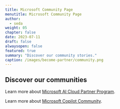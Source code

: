```yaml
---
title: Microsoft Community Page
menutitle: Microsoft Community Page
author: 
  - seda
weight: 05
chapter: false
date: 2023-07-11
draft: false
alwaysopen: false
featured: true
summary: "Discover our community stories."
caption: /images/become-partner/community.png
---
```


## Discover our communities
Learn more about [<u>Microsoft AI Cloud Partner Program</u>](https://www.linkedin.com/showcase/microsoft-cloud-partner-program/).

Learn more about [<u>Microsoft Copilot Community</u>](https://www.linkedin.com/groups/14286334/?highlightedUpdateUrn=urn%3Ali%3AgroupPost%3A14286334-7087270454058512384&q=highlightedFeedForGroups).
